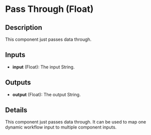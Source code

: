 # Pass Through (Float)

## Description
This component just passes data through.

## Inputs
* **input** (Float): The input String.

## Outputs
* **output** (Float): The output String.

## Details
This component just passes data through. It can be used to map one dynamic workflow input to multiple component inputs.